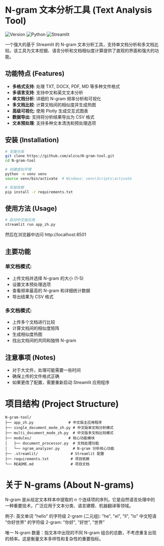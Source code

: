 # N-gram 文本分析工具 (Text Analysis Tool)

![Version](https://img.shields.io/badge/version-1.0.0-blue)
![Python](https://img.shields.io/badge/Python-3.8%2B-brightgreen)
![Streamlit](https://img.shields.io/badge/Streamlit-1.44.0-red)

一个强大的基于 Streamlit 的 N-gram 文本分析工具，支持单文档分析和多文档比较。该工具为文本挖掘、语言分析和文档相似度计算提供了直观的界面和强大的功能。

## 功能特点 (Features)

- **多格式支持**: 处理 TXT, DOCX, PDF, MD 等多种文件格式
- **多语言支持**: 支持中文和英文文本分析
- **单文档分析**: 详细的 N-gram 频率分析和可视化
- **多文档比较**: 计算文档间的相似度并生成热图
- **高级可视化**: 使用 Plotly 生成交互式图表
- **数据导出**: 支持将分析结果导出为 CSV 格式
- **文本预处理**: 支持多种文本清洗和预处理选项

## 安装 (Installation)

```bash
# 克隆仓库
git clone https://github.com/alzco/N-gram-tool.git
cd N-gram-tool

# 创建虚拟环境
python -m venv venv
source venv/bin/activate  # Windows: venv\Scripts\activate

# 安装依赖
pip install -r requirements.txt
```

## 使用方法 (Usage)

```bash
# 启动中文版应用
streamlit run app_zh.py
```

然后在浏览器中访问 http://localhost:8501

## 主要功能

### 单文档模式:

- 上传文档并选择 N-gram 的大小 (1-5)
- 设置文本预处理选项
- 查看频率最高的 N-gram 和详细统计数据
- 导出结果为 CSV 格式

### 多文档模式:

- 上传多个文档进行比较
- 计算文档间的相似度矩阵
- 生成相似度热图
- 找出文档间的共同和独特 N-gram

## 注意事项 (Notes)

- 对于大文件，处理可能需要一些时间
- 确保上传的文件格式正确
- 如果更改了配置，需要重新启动 Streamlit 应用程序

# 项目结构 (Project Structure)

```
N-gram-tool/
├── app_zh.py                # 中文版主应用程序
├── single_document_mode_zh.py # 中文版单文档分析模式
├── multi_document_mode_zh.py  # 中文版多文档比较模式
├── modules/                 # 核心功能模块
│   ├── document_processor.py  # 文档处理功能
│   └── ngram_analyzer.py      # N-gram 分析核心功能
├── .streamlit/               # Streamlit 配置
├── requirements.txt          # 项目依赖
└── README.md                 # 项目文档
```

# 关于 N-grams (About N-grams)

N-gram 是从给定文本样本中提取的 n 个连续项的序列。它是自然语言处理中的一种重要技术，广泛应用于文本分类、语言建模、机器翻译等领域。

例子:
英文单词 "hello" 的字符级 2-gram (二元组): "he", "el", "ll", "lo"
中文短语 "你好世界" 的字符级 2-gram: "你好", "好世", "世界"

唯一 N-gram 数量：指文本中出现的不同 N-gram 组合的总数，不考虑重复出现的频率。这是衡量文本多样性和复杂性的重要指标。
